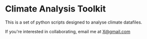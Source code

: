 # Climate Analysis Toolkit


This is a set of python scripts designed to analyse climate datafiles.


If you're interested in collaborating, email me at X@gmail.com
